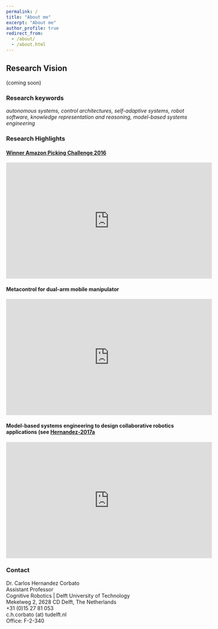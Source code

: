 ```yaml
---
permalink: /
title: "About me"
excerpt: "About me"
author_profile: true
redirect_from: 
  - /about/
  - /about.html
---
```


## Research Vision
 (coming soon)

### Research keywords
 _autonomous systems, control architectures, self-adaptive systems, robot software, knowledge representation and reasoning, model-based systems engineering_

### Research Highlights

#### [Winner Amazon Picking Challenge 2016](https://chcorbato.github.io/portfolio/portfolio-3)
<iframe width="560" height="315" src="https://www.youtube.com/embed/gB8xXpkNjBk" frameborder="0" allow="accelerometer; autoplay; encrypted-media; gyroscope; picture-in-picture" allowfullscreen></iframe>

#### Metacontrol for dual-arm mobile manipulator
<iframe width="560" height="315" src="https://www.youtube.com/embed/G3rmp_3NSuk" frameborder="0" allow="accelerometer; autoplay; encrypted-media; gyroscope; picture-in-picture" allowfullscreen></iframe>

#### Model-based systems engineering to design collaborative robotics applications (see [Hernandez-2017a](/files/Hernandez-2017a.pdf)
<iframe width="560" height="315" src="https://www.youtube.com/embed/qHGcjRaONag" frameborder="0" allow="accelerometer; autoplay; encrypted-media; gyroscope; picture-in-picture" allowfullscreen></iframe>




### Contact
Dr. Carlos Hernandez Corbato  
Assistant Professor  
Cognitive Robotics | Delft University of Technology  
Mekelweg 2, 2628 CD Delft, The Netherlands  
+31 (0)15 27 81 053  
c.h.corbato (at) tudelft.nl  
Office: F-2-340  

